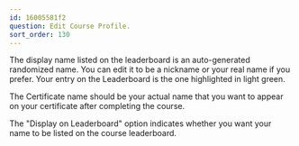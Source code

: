 ```yaml
---
id: 16005581f2
question: Edit Course Profile.
sort_order: 130
---
```


The display name listed on the leaderboard is an auto-generated randomized name. You can edit it to be a nickname or your real name if you prefer. Your entry on the Leaderboard is the one highlighted in light green.

The Certificate name should be your actual name that you want to appear on your certificate after completing the course.

The "Display on Leaderboard" option indicates whether you want your name to be listed on the course leaderboard.
